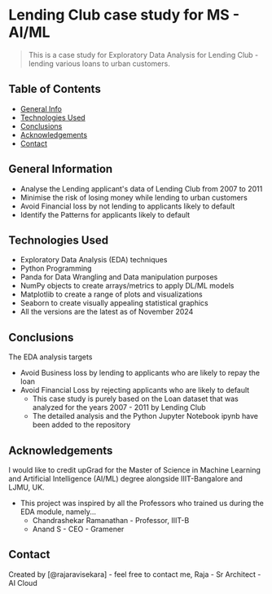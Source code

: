 # Lending Club case study for MS - AI/ML
> This is a case study for Exploratory Data Analysis for Lending Club - lending various loans to urban customers.

## Table of Contents
* [General Info](#general-information)
* [Technologies Used](#technologies-used)
* [Conclusions](#conclusions)
* [Acknowledgements](#acknowledgements)
* [Contact](#Contact)

<!-- You can include any other section that is pertinent to your problem -->

## General Information
- Analyse the Lending applicant's data of Lending Club from 2007 to 2011
- Minimise the risk of losing money while lending to urban customers
- Avoid Financial loss by not lending to applicants likely to default
- Identify the Patterns for applicants likely to default
  
<!-- You don't have to answer all the questions - just the ones relevant to your project. -->

## Technologies Used
- Exploratory Data Analysis (EDA) techniques
- Python Programming
- Panda for Data Wrangling and Data manipulation purposes
- NumPy objects to create arrays/metrics to apply DL/ML models
- Matplotlib to create a range of plots and visualizations
- Seaborn to create visually appealing statistical graphics
- All the versions are the latest as of November 2024

<!-- As the libraries versions keep on changing, it is recommended to mention the version of library used in this project -->

## Conclusions
The EDA analysis targets
- Avoid Business loss by lending to applicants who are likely to repay the loan
- Avoid Financial Loss by rejecting applicants who are likely to default
  - This case study is purely based on the Loan dataset that was analyzed for the years 2007 - 2011 by Lending Club
  - The detailed analysis and the Python Jupyter Notebook ipynb have been added to the repository

<!-- You don't have to answer all the questions - just the ones relevant to your project. -->

## Acknowledgements
I would like to credit upGrad for the Master of Science in Machine Learning and Artificial Intelligence (AI/ML) degree alongside IIIT-Bangalore and LJMU, UK.
- This project was inspired by all the Professors who trained us during the EDA module, namely...
  - Chandrashekar Ramanathan - Professor, IIIT-B
  - Anand S - CEO - Gramener

## Contact
Created by [@rajaravisekara] - feel free to contact me, Raja - Sr Architect - AI Cloud

<!-- Optional -->
<!-- ## License -->
<!-- This project is open source and available under the [... License](). -->

<!-- You don't have to include all sections - just the one's relevant to your project -->
